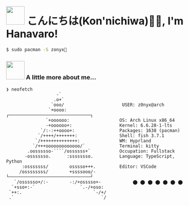 <h1> <img src="https://cdn.jsdelivr.net/gh/JeffreyBool/githubmemory-cdn@26.0/images/mona-loading-default.gif" height="50"/> こんにちは(Kon'nichiwa)🙏🏻, I'm Hanavaro!</h1>

<!-- <a href="https://discord.com/users/397414803473170432" > -->

```bash
$ sudo pacman -S zonyx🤍
```

### <img src="https://raw.githubusercontent.com/innng/innng/master/assets/kyubey.gif" height="50" /> A little more about me...  

```console
❯ neofetch
                   -`                     
                  .o+`                    
                 `ooo/                      USER: z0nyx@arch
                `+oooo:                  ┌───────────────────────────────┐
               `+oooooo:                   OS: Arch Linux x86_64 
               -+oooooo+:                  Kernel: 6.6.28-1-lts 
             `/:-:++oooo+:                 Packages: 1638 (pacman) 
            `/++++/+++++++:                Shell: fish 3.7.1 
           `/++++++++++++++:               WM: Hyprland 
          `/+++ooooooooooooo/`             Terminal: kitty
        .oossssso-````/ossssss+`           Occupation: Fullstack
       -osssssso.      :ssssssso.          Language: TypeScript, Python
      :osssssss/        osssso+++.         Editor: VSCode
     /ossssssss/        +ssssooo/-       └───────────────────────────────┘ 
   `/ossssso+/:-        -:/+osssso+-            ⬤ ⬤ ⬤ ⬤ ⬤ ⬤ ⬤ 
  `+sso+:-`                 `.-/+oso:    
 `++:.                           `-/+/     
 .`                                 `/
```

<!--<h2 align="center">Skills</h2>
<div align="center">
<span title="TypeScript"><img height="32" width="40" src="https://cdn.simpleicons.org/typescript/1e66f5/89b4fa" /></span> <span title="TypeScript: React"><img height="32" width="40" src="https://cdn.simpleicons.org/react/209fb5/74c7ec" /></span> <span title="TypeScript: Vite"><img height="32" width="40" src="https://cdn.simpleicons.org/vite/8839ef/cba6f7" /></span> <span title="TypeScript: JavaScript"><img height="32" width="40" src="https://cdn.simpleicons.org/javascript/df8e1d/f9e2af" /></span> <span title="CSS"><img height="32" width="40" src="https://cdn.simpleicons.org/css/8839ef/cba6f7" /></span> <span title="CSS: Less"><img height="32" width="40" src="https://cdn.simpleicons.org/less/209fb5/74c7ec" /></span> <span title="CSS: Sass"><img height="32" width="40" src="https://cdn.simpleicons.org/sass/ea76cb/f5c2e7" /></span> <span title="Java"><img height="32" width="40" src="https://cdn.simpleicons.org/openjdk/4c4f69/cdd6f4" /></span>
</div>

<div align="center"> -->
